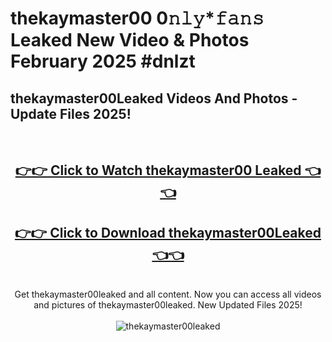 # thekaymaster00 0𝚗𝚕𝚢*𝚏𝚊𝚗𝚜 Leaked New Video & Photos February 2025 #dnlzt

<h2>thekaymaster00Leaked Videos And Photos - Update Files 2025!</h2>
<br>
<div align="center">
<h2><a href="https://mediaupload.pro?title=thekaymaster00&ref=11F" rel="nofollow">👉👉 Click to Watch thekaymaster00 Leaked 👈👈</a></h2>
<h2><a href="https://mediaupload.pro?title=thekaymaster00&ref=11F" rel="nofollow">👉👉 Click to Download thekaymaster00Leaked 👈👈</a></h2>
<br>
Get thekaymaster00leaked and all content. Now you can access all videos and pictures of thekaymaster00leaked. New Updated Files 2025!
<br>
<br>
<a href="https://mediaupload.pro?title=thekaymaster00&ref=11F" rel="nofollow" data-target="animated-image.originalLink"><img src="https://i.ibb.co/Gkj2r4b/banner.png" alt="thekaymaster00leaked" style="max-width: 100%; display: inline-block;" data-target="animated-image.originalImage"></a>
</div>
<br>

